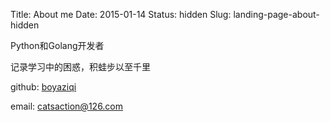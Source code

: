 Title: About me
Date: 2015-01-14
Status: hidden
Slug: landing-page-about-hidden

<p>Python和Golang开发者</p>
<p>记录学习中的困惑，积蛙步以至千里</p>

github: [boyaziqi](https://github.com/boyaziqi)   
   
email: catsaction@126.com    
